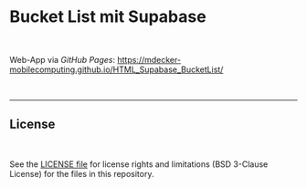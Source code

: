 # Bucket List mit Supabase #

<br>

Web-App via *GitHub Pages*: https://mdecker-mobilecomputing.github.io/HTML_Supabase_BucketList/

<br>

----

## License ##

<br>

See the [LICENSE file](LICENSE.md) for license rights and limitations (BSD 3-Clause License) for the files in this repository.

<br>
